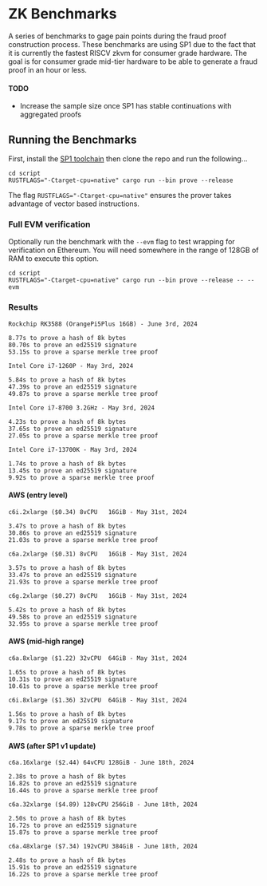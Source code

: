 # ZK Benchmarks

A series of benchmarks to gage pain points during the fraud proof construction process. These benchmarks are using SP1 due to the fact that it is currently the fastest RISCV zkvm for consumer grade hardware. The goal is for consumer grade mid-tier hardware to be able to generate a fraud proof in an hour or less.

#### TODO
- Increase the sample size once SP1 has stable continuations with aggregated proofs

## Running the Benchmarks

First, install the [SP1 toolchain](https://succinctlabs.github.io/sp1/getting-started/install.html) then clone the repo and run the following...

```
cd script
RUSTFLAGS="-Ctarget-cpu=native" cargo run --bin prove --release
```

The flag `RUSTFLAGS="-Ctarget-cpu=native"` ensures the prover takes advantage of vector based instructions.

### Full EVM verification
Optionally run the benchmark with the `--evm` flag to test wrapping for verification on Ethereum. You will need somewhere in the range of 128GB of RAM to execute this option.

```
cd script
RUSTFLAGS="-Ctarget-cpu=native" cargo run --bin prove --release -- --evm
```

### Results

```
Rockchip RK3588 (OrangePi5Plus 16GB) - June 3rd, 2024

8.77s to prove a hash of 8k bytes
80.70s to prove an ed25519 signature
53.15s to prove a sparse merkle tree proof
```
```
Intel Core i7-1260P - May 3rd, 2024

5.84s to prove a hash of 8k bytes
47.39s to prove an ed25519 signature
49.87s to prove a sparse merkle tree proof
```
```
Intel Core i7-8700 3.2GHz - May 3rd, 2024

4.23s to prove a hash of 8k bytes
37.65s to prove an ed25519 signature
27.05s to prove a sparse merkle tree proof
```
```
Intel Core i7-13700K - May 3rd, 2024

1.74s to prove a hash of 8k bytes
13.45s to prove an ed25519 signature
9.92s to prove a sparse merkle tree proof
```

#### AWS (entry level)

```
c6i.2xlarge	($0.34)	8vCPU	16GiB - May 31st, 2024

3.47s to prove a hash of 8k bytes
30.86s to prove an ed25519 signature
21.03s to prove a sparse merkle tree proof
```
```
c6a.2xlarge	($0.31)	8vCPU	16GiB - May 31st, 2024

3.57s to prove a hash of 8k bytes
33.47s to prove an ed25519 signature
21.93s to prove a sparse merkle tree proof
```
```
c6g.2xlarge	($0.27)	8vCPU	16GiB - May 31st, 2024

5.42s to prove a hash of 8k bytes
49.58s to prove an ed25519 signature
32.95s to prove a sparse merkle tree proof
```

#### AWS (mid-high range)

```
c6a.8xlarge	($1.22)	32vCPU	64GiB - May 31st, 2024

1.65s to prove a hash of 8k bytes
10.31s to prove an ed25519 signature
10.61s to prove a sparse merkle tree proof
```
```
c6i.8xlarge	($1.36)	32vCPU	64GiB - May 31st, 2024

1.56s to prove a hash of 8k bytes
9.17s to prove an ed25519 signature
9.78s to prove a sparse merkle tree proof
```

#### AWS (after SP1 v1 update)

```
c6a.16xlarge ($2.44) 64vCPU	128GiB - June 18th, 2024

2.38s to prove a hash of 8k bytes
16.82s to prove an ed25519 signature
16.44s to prove a sparse merkle tree proof
```
```
c6a.32xlarge ($4.89) 128vCPU 256GiB - June 18th, 2024

2.50s to prove a hash of 8k bytes
16.72s to prove an ed25519 signature
15.87s to prove a sparse merkle tree proof
```
```
c6a.48xlarge ($7.34) 192vCPU 384GiB - June 18th, 2024

2.48s to prove a hash of 8k bytes
15.91s to prove an ed25519 signature
16.22s to prove a sparse merkle tree proof
```